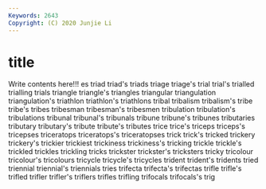```yaml
---
Keywords: 2643
Copyright: (C) 2020 Junjie Li
---
```


# title

Write contents here!!!
es 
triad 
triad's 
triads 
triage 
triage's 
trial 
trial's 
trialled 
trialling
trials 
triangle 
triangle's 
triangles 
triangular 
triangulation 
triangulation's 
triathlon 
triathlon's 
triathlons
tribal 
tribalism 
tribalism's 
tribe 
tribe's 
tribes 
tribesman 
tribesman's 
tribesmen 
tribulation
tribulation's 
tribulations 
tribunal 
tribunal's 
tribunals 
tribune 
tribune's 
tribunes 
tributaries 
tributary
tributary's 
tribute 
tribute's 
tributes 
trice 
trice's 
triceps 
triceps's 
tricepses 
triceratops
triceratops's 
triceratopses 
trick 
trick's 
tricked 
trickery 
trickery's 
trickier 
trickiest 
trickiness
trickiness's 
tricking 
trickle 
trickle's 
trickled 
trickles 
trickling 
tricks 
trickster 
trickster's
tricksters 
tricky 
tricolour 
tricolour's 
tricolours 
tricycle 
tricycle's 
tricycles 
trident 
trident's
tridents 
tried 
triennial 
triennial's 
triennials 
tries 
trifecta 
trifecta's 
trifectas 
trifle
trifle's 
trifled 
trifler 
trifler's 
triflers 
trifles 
trifling 
trifocals 
trifocals's 
trig

